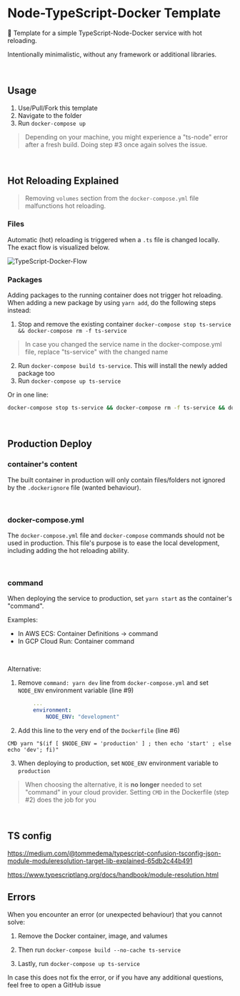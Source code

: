 # Node-TypeScript-Docker Template

🐳 Template for a simple TypeScript-Node-Docker service with hot reloading.

Intentionally minimalistic, without any framework or additional libraries.

<br />

## Usage

1. Use/Pull/Fork this template
2. Navigate to the folder
3. Run `docker-compose up`

> Depending on your machine, you might experience a "ts-node" error after a fresh build. Doing step #3 once again solves the issue.

<br />

## Hot Reloading Explained

> Removing `volumes` section from the `docker-compose.yml` file malfunctions hot reloading.

### Files

Automatic (hot) reloading is triggered when a `.ts` file is changed locally. The exact flow is visualized below.

![TypeScript-Docker-Flow](./hot-reload.png)

### Packages

Adding packages to the running container does not trigger hot reloading. When adding a new package by using `yarn add`, do the following steps instead:

1. Stop and remove the existing container
`docker-compose stop ts-service && docker-compose rm -f ts-service`

> In case you changed the service name in the docker-compose.yml file, replace "ts-service" with the changed name

2. Run `docker-compose build ts-service`. This will install the newly added package too
3. Run `docker-compose up ts-service`

Or in one line:

```Bash
docker-compose stop ts-service && docker-compose rm -f ts-service && docker-compose build ts-service && docker-compose up ts-service
```

<br />

## Production Deploy

### container's content

The built container in production will only contain files/folders not ignored
by the `.dockerignore` file (wanted behaviour).

<br />

### docker-compose.yml

The `docker-compose.yml` file and `docker-compose` commands should not be used in production. This file's purpose is to ease the local development, including adding the hot reloading ability.

<br />

### command

When deploying the service to production, set `yarn start` as the container's "command".

Examples:

- In AWS ECS: Container Definitions -> command
- In GCP Cloud Run: Container command

<br />

Alternative:

1. Remove `command: yarn dev` line from `docker-compose.yml` and set `NODE_ENV` environment variable (line #9)

```yaml
        ...
        environment:
            NODE_ENV: "development"
```

2. Add this line to the very end of the `Dockerfile` (line #6)

```Docker
CMD yarn "$(if [ $NODE_ENV = 'production' ] ; then echo 'start' ; else echo 'dev'; fi)"
```

3. When deploying to production, set `NODE_ENV` environment variable to `production`

> When choosing the alternative, it is **no longer** needed to set "command" in your cloud provider. Setting `CMD` in the Dockerfile (step #2) does the job for you

<br />

## TS config
https://medium.com/@tommedema/typescript-confusion-tsconfig-json-module-moduleresolution-target-lib-explained-65db2c44b491


https://www.typescriptlang.org/docs/handbook/module-resolution.html

## Errors

When you encounter an error (or unexpected behaviour) that you cannot solve:

1. Remove the Docker container, image, and valumes

2. Then run `docker-compose build --no-cache ts-service`

3. Lastly, run `docker-compose up ts-service`

In case this does not fix the error, or if you have any additional questions, feel free to open a GitHub issue
